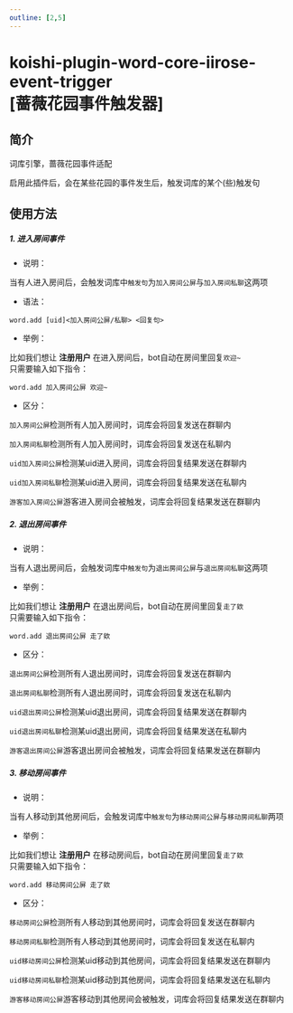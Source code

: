 ```yaml
---
outline: [2,5]
---
```


# koishi-plugin-word-core-iirose-event-trigger<br>[蔷薇花园事件触发器]

## 简介

词库引擎，蔷薇花园事件适配

启用此插件后，会在某些花园的事件发生后，触发词库的某个(些)触发句

## 使用方法

##### 1. 进入房间事件

- 说明：

当有人进入房间后，会触发词库中`触发句`为`加入房间公屏`与`加入房间私聊`这两项

- 语法：

```
word.add [uid]<加入房间公屏/私聊> <回复句>
```

- 举例：

比如我们想让 **注册用户** 在进入房间后，bot自动在房间里回复`欢迎~`<br>
只需要输入如下指令：

```
word.add 加入房间公屏 欢迎~
```

- 区分：

`加入房间公屏`检测所有人加入房间时，词库会将回复发送在群聊内

`加入房间私聊`检测所有人加入房间时，词库会将回复发送在私聊内

`uid加入房间公屏`检测某uid进入房间，词库会将回复结果发送在群聊内

`uid加入房间私聊`检测某uid进入房间，词库会将回复结果发送在私聊内

`游客加入房间公屏`游客进入房间会被触发，词库会将回复结果发送在群聊内

##### 2. 退出房间事件

- 说明：

当有人退出房间后，会触发词库中`触发句`为`退出房间公屏`与`退出房间私聊`这两项

- 举例：

比如我们想让 **注册用户** 在退出房间后，bot自动在房间里回复`走了欸`<br>
只需要输入如下指令：

```
word.add 退出房间公屏 走了欸
```

- 区分：

`退出房间公屏`检测所有人退出房间时，词库会将回复发送在群聊内

`退出房间私聊`检测所有人退出房间时，词库会将回复发送在私聊内

`uid退出房间公屏`检测某uid退出房间，词库会将回复结果发送在群聊内

`uid退出房间私聊`检测某uid退出房间，词库会将回复结果发送在私聊内

`游客退出房间公屏`游客退出房间会被触发，词库会将回复结果发送在群聊内

##### 3. 移动房间事件

- 说明：

当有人移动到其他房间后，会触发词库中`触发句`为`移动房间公屏`与`移动房间私聊`两项

- 举例：

比如我们想让 **注册用户** 在移动房间后，bot自动在房间里回复`走了欸`<br>
只需要输入如下指令：

```
word.add 移动房间公屏 走了欸
```

- 区分：

`移动房间公屏`检测所有人移动到其他房间时，词库会将回复发送在群聊内

`移动房间私聊`检测所有人移动到其他房间时，词库会将回复发送在私聊内

`uid移动房间公屏`检测某uid移动到其他房间，词库会将回复结果发送在群聊内

`uid移动房间私聊`检测某uid移动到其他房间，词库会将回复结果发送在私聊内

`游客移动房间公屏`游客移动到其他房间会被触发，词库会将回复结果发送在群聊内